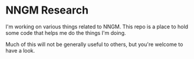# NNGM Research

I'm working on various things related to NNGM. This repo is a place to hold some code that helps me do the things I'm doing. 

Much of this will not be generally useful to others, but you're welcome to have a look.